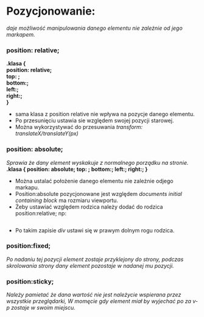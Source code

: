 # Pozycjonowanie:
_daje możliwość manipulowania danego elementu nie zależnie od jego markapem._
### position: relative; ###  
**.klasa {   
    position: relative;   
   top: ;   
   bottom:;   
   left:;   
   right:;   
}**
- sama klasa z position relative nie wpływa na pozycje danego elementu.
- Po przesunięciu ustawia sie względem swojej pozycji starowej.
- Można wykorzystywać do przesuwania *transform: translateX/translateY(px)* 
### position: absolute; ###
_Sprawia że dany element wyskakuje z normalnego porządku na stronie._
**.klasa {
    position: absolute;
    top: ;
    bottom:;
    left:;
    right:;
}**
- Można ustalać położenie danego elementu nie zależnie odjego markapu.
- Position:absolute pozycjonowane jest względem _*documents initial containing block*_ ma rozmiaru viewportu.
- Żeby ustawiać względem rodzica należy dodać do rodzica position:relative; np:

<style> 
    **.box {
    width:100px;
    height:100px;
}
.container {
    position:relative;   
    display:flex;
    flex-wrap:wrap;
}
.absolute {
    position:absolute;
    bottom:0;
    right:0;
}
</style>
<body>
    <div class="container">
        <div class="box"></div>
        <div class="box"></div>
        <div class="box absolute"></div>
        <div class="box"></div>
        <div class="box "></div>
    </div>
</body>

- Po takim zapisie *div* ustawi się w prawym dolnym rogu rodzica.

### position:fixed; ###
_Po nadaniu tej pozycji element zostaje przyklejony do strony, podczas skrolowania strony dany element pozostaje w nadanej mu pozycji._

### position:sticky; ###
_Należy pamietać że dana wartość nie jest należycie wspierana przez wszystkie przeglądarki,_
_W momęcie gdy element miał by wyjechać po za v-p zostaje w swoim miejscu._
